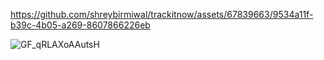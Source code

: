 


https://github.com/shreybirmiwal/trackitnow/assets/67839663/9534a11f-b39c-4b05-a269-8607866226eb


![GF_qRLAXoAAutsH](https://github.com/shreybirmiwal/trackitnow/assets/67839663/0e25d778-7366-4ede-8a17-7f4d8dacd943)
